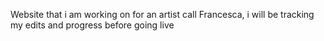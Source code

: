 Website that i am working on for an artist call Francesca, i will be tracking my edits and progress before going live
